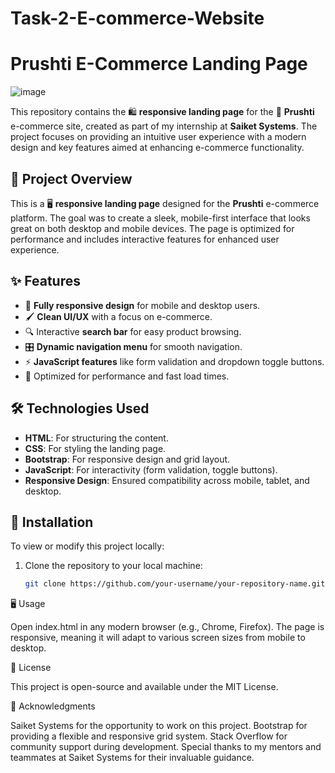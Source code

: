 # Task-2-E-commerce-Website

# Prushti E-Commerce Landing Page

![image](https://github.com/user-attachments/assets/d19e8b9d-a1e3-4d00-99ed-e93c364fc306)

This repository contains the 🛍️ **responsive landing page** for the 🛒 **Prushti** e-commerce site, created as part of my internship at **Saiket Systems**. The project focuses on providing an intuitive user experience with a modern design and key features aimed at enhancing e-commerce functionality.

## 🚀 Project Overview

This is a 🖥️ **responsive landing page** designed for the **Prushti** e-commerce platform. The goal was to create a sleek, mobile-first interface that looks great on both desktop and mobile devices. The page is optimized for performance and includes interactive features for enhanced user experience.

## ✨ Features

- 📱 **Fully responsive design** for mobile and desktop users.
- 🖌️ **Clean UI/UX** with a focus on e-commerce.
- 🔍 Interactive **search bar** for easy product browsing.
- 🎛️ **Dynamic navigation menu** for smooth navigation.
- ⚡ **JavaScript features** like form validation and dropdown toggle buttons.
- 🚀 Optimized for performance and fast load times.

## 🛠️ Technologies Used

- **HTML**: For structuring the content.
- **CSS**: For styling the landing page.
- **Bootstrap**: For responsive design and grid layout.
- **JavaScript**: For interactivity (form validation, toggle buttons).
- **Responsive Design**: Ensured compatibility across mobile, tablet, and desktop.

## 🔧 Installation

To view or modify this project locally:

1. Clone the repository to your local machine:
   ```bash
   git clone https://github.com/your-username/your-repository-name.git

🖥️ Usage

Open index.html in any modern browser (e.g., Chrome, Firefox).
The page is responsive, meaning it will adapt to various screen sizes from mobile to desktop.

📝 License

This project is open-source and available under the MIT License.

🙏 Acknowledgments

Saiket Systems for the opportunity to work on this project.
Bootstrap for providing a flexible and responsive grid system.
Stack Overflow for community support during development.
Special thanks to my mentors and teammates at Saiket Systems for their invaluable guidance.
